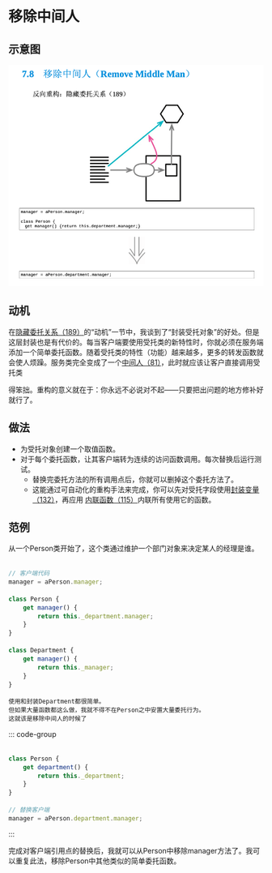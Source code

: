 
# 移除中间人

## 示意图

![LOGO](/public/image/refactoring/RemoveMiddleMan.png)

## 动机

在[隐藏委托关系（189）](../目录.md#隐藏委托关系-189)的“动机”一节中，我谈到了“封装受托对象”的好处。但是这层封装也是有代价的。每当客户端要使用受托类的新特性时，你就必须在服务端添加一个简单委托函数。随着受托类的特性（功能）越来越多，更多的转发函数就会使人烦躁。服务类完全变成了一个[中间人（81）](../目录.md#中间人-81)，此时就应该让客户直接调用受托类

得笨拙。重构的意义就在于：你永远不必说对不起——只要把出问题的地方修补好就行了。


## 做法

- 为受托对象创建一个取值函数。
- 对于每个委托函数，让其客户端转为连续的访问函数调用。每次替换后运行测试。
  - 替换完委托方法的所有调用点后，你就可以删掉这个委托方法了。
  - 这能通过可自动化的重构手法来完成，你可以先对受托字段使用[封装变量（132）](../目录.md#封装变量-132)，再应用
[内联函数（115）](../目录.md#内联函数-115)内联所有使用它的函数。

## 范例

从一个Person类开始了，这个类通过维护一个部门对象来决定某人的经理是谁。

```js

// 客户端代码
manager = aPerson.manager;

class Person {
	get manager() {
		return this._department.manager;
	}
}

class Department {
	get manager() {
		return this._manager;
	}
}

使用和封装Department都很简单。
但如果大量函数都这么做，我就不得不在Person之中安置大量委托行为。
这就该是移除中间人的时候了
```


::: code-group

```js [获取受委托对象]

class Person {
	get department() {
		return this._department;
	}
}

// 替换客户端
manager = aPerson.department.manager;

```

:::


完成对客户端引用点的替换后，我就可以从Person中移除manager方法了。我可以重复此法，移除Person中其他类似的简单委托函数。

